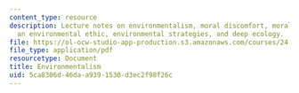```yaml
---
content_type: resource
description: Lecture notes on environmentalism, moral discomfort, moral standing,
  an environmental ethic, environmental strategies, and deep ecology.
file: https://ol-ocw-studio-app-production.s3.amazonaws.com/courses/24-02-moral-problems-and-the-good-life-fall-2008/5ca8306d46daa9391530d3ec2f98f26c_lec_11.pdf
file_type: application/pdf
resourcetype: Document
title: Environmentalism
uid: 5ca8306d-46da-a939-1530-d3ec2f98f26c
---
```

